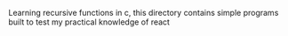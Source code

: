 Learning recursive functions in c, this directory contains simple programs built to test my practical knowledge of react
